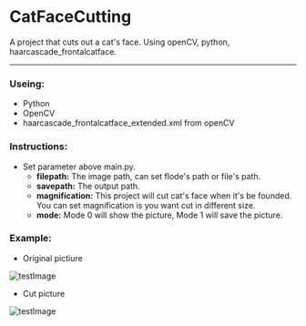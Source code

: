 # CatFaceCutting
A project that cuts out a cat's face. Using openCV, python, haarcascade_frontalcatface.

---
### Useing:
* Python
* OpenCV
* haarcascade_frontalcatface_extended.xml from openCV

### Instructions:
* Set parameter above main.py.
  * **filepath:** The image path, can set flode's path or file's path.
  * **savepath:** The output path.
  * **magnification:** This project will cut cat's face when it's be founded. You can set magnification is you want cut in different size.
  * **mode:** Mode 0 will show the picture, Mode 1 will save the picture.

 ### Example:
 * Original pictiure
   
![testImage](https://github.com/cookiecatowo/CatFaceCutting/blob/main/img/3.jpg)

* Cut picture
  
![testImage](https://github.com/cookiecatowo/CatFaceCutting/blob/main/testImage.PNG)

